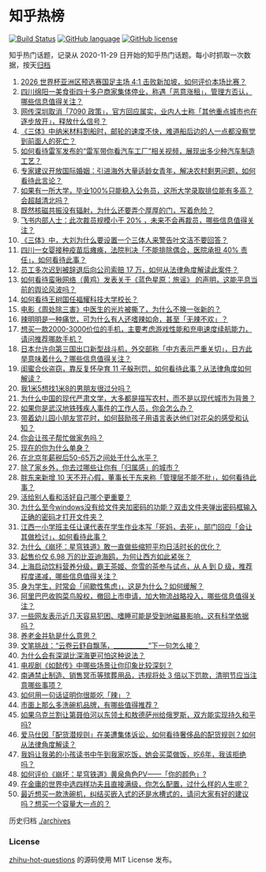 # 知乎热榜
[![Build Status](https://github.com/ToWeLong/zhihu-hot-questions/workflows/CI/badge.svg)](https://github.com/ToWeLong/zhihu-hot-questions/actions)
[![GitHub language](https://img.shields.io/badge/language-golang-orange.svg)](https://golang.org/)
[![GitHub license](https://img.shields.io/github/license/ToWeLong/zhihu-hot-questions)](https://github.com/ToWeLong/zhihu-hot-questions/blob/main/LICENSE)

知乎热门话题，记录从 2020-11-29 日开始的知乎热门话题。每小时抓取一次数据，按天[归档](./archives)

<!-- BEGIN -->

1. [2026 世界杯亚洲区预选赛国足主场 4:1 击败新加坡，如何评价本场比赛？](https://www.zhihu.com/question/650274159)
1. [四川绵阳一美食街四十多户商家集体停业，称遇「恶意涨租」，管理方否认，哪些信息值得关注？](https://www.zhihu.com/question/650263322)
1. [网传深圳取消「7090 政策」，官方回应属实，业内人士称「其他重点城市也在逐步放开」，释放什么信号？](https://www.zhihu.com/question/650231661)
1. [《三体》中纳米材料割船时，邮轮的速度不快，难道船后边的人一点都没察觉到前面人的死亡？](https://www.zhihu.com/question/514469865)
1. [如何看待雷军发布的“雷军带你看汽车工厂”相关视频，展现出多少种汽车制造工艺？](https://www.zhihu.com/question/649847108)
1. [专家建议开放国际婚姻：引进海外大量适龄女青年，解决农村剩男问题，如何看待此言论？](https://www.zhihu.com/question/650260861)
1. [如果有一所大学，毕业100%只能稳入公务员，这所大学录取排位能有多高？会超越清北吗？](https://www.zhihu.com/question/649576124)
1. [既然核磁共振没有辐射，为什么还要弄个厚厚的门，写着危险？](https://www.zhihu.com/question/649270606)
1. [飞书内部人士：此次裁员规模小于 20% ，未来不会再裁员，哪些信息值得关注？](https://www.zhihu.com/question/650225030)
1. [《三体》中，大刘为什么要设置一个三体人来警告叶文洁不要回答？](https://www.zhihu.com/question/307968023)
1. [四川一女婴接种疫苗后瘫痪，法院判决「不能排除偶合，医院承担 40% 责任」，如何看待此事？](https://www.zhihu.com/question/650191453)
1. [员工多次迟到被辞退后向公司索赔 17 万，如何从法律角度解读此案件？](https://www.zhihu.com/question/648492005)
1. [如何看待蛮啾网络（黄鸡）发表关于《蓝色星原：旅谣》 的声明，这能平息当前的舆论风波吗？](https://www.zhihu.com/question/649668815)
1. [如何看待王树国任福耀科技大学校长？](https://www.zhihu.com/question/650098205)
1. [电影《周处除三害》中医生的光片被撕了，为什么不换一张新的？](https://www.zhihu.com/question/649436942)
1. [辣明明是一种痛觉，可为什么有人还嗜辣如命，甚至「无辣不欢」？](https://www.zhihu.com/question/649692844)
1. [想买一款2000-3000价位的手机，主要考虑游戏性能和充电速度续航能力，请问推荐哪款手机？](https://www.zhihu.com/question/641939553)
1. [日本允许向第三国出口新型战斗机，外交部称「中方表示严重关切」，日方此举意味着什么？哪些信息值得关注？](https://www.zhihu.com/question/650251523)
1. [闺蜜合伙盗窃，靠反复怀孕育 11 子躲刑罚，如何看待此事？从法律角度如何解读？](https://www.zhihu.com/question/650190922)
1. [我1米5想找1米8的男朋友很过分吗？](https://www.zhihu.com/question/647144275)
1. [为什么中国的现代严肃文学，大多都是描写农村，而不是以现代城市为背景？](https://www.zhihu.com/question/649869393)
1. [如果你是武汉地铁残疾人事件的工作人员，你会怎么办？](https://www.zhihu.com/question/649982644)
1. [带着幼儿园小朋友赏花时，如何鼓励孩子用语言表达他们对花朵的感受和认知？](https://www.zhihu.com/question/650130558)
1. [你会让孩子帮忙做家务吗？](https://www.zhihu.com/question/649992018)
1. [现在的你为什么单身？](https://www.zhihu.com/question/644970077)
1. [在北京年薪税后50-65万之间处于什么水平？](https://www.zhihu.com/question/596472981)
1. [除了家乡外，你去过哪些让你有「归属感」的城市？](https://www.zhihu.com/question/646583361)
1. [胖东来新增 10 天不开心假，董事长于东来称「管理层不能不批」，如何看待此事？](https://www.zhihu.com/question/650250177)
1. [活给别人看和活好自己哪个更重要？](https://www.zhihu.com/question/649523007)
1. [为什么至今windows没有给文件夹加密码的功能？双击文件夹弹出密码框输入正确的密码才打开文件夹？](https://www.zhihu.com/question/649248771)
1. [江西一小学班主任让课代表在学生作业本写「死妈，去死」，部门回应「会让其做检讨」，如何看待此事？](https://www.zhihu.com/question/650203051)
1. [为什么《崩坏：星穹铁道》敢一直做些缩短平均日活时长的优化？](https://www.zhihu.com/question/649932886)
1. [起售价仅 6.98 万的比亚迪海鸥，为何让西方如此紧张？](https://www.zhihu.com/question/650072606)
1. [上海启动饮料营养分级，霸王茶姬、奈雪的茶参与试点，从 A 到 D 级，推荐程度递减，哪些信息值得关注？](https://www.zhihu.com/question/650252195)
1. [身为学生，时常会「间歇性焦虑」，这是为什么？如何缓解？](https://www.zhihu.com/question/649991996)
1. [阿里巴巴收购菜鸟股权，撤回上市申请，加大物流战略投入，哪些信息值得关注？](https://www.zhihu.com/question/650278659)
1. [一些网友表示近几天容易犯困、嗜睡可能是受到地磁暴影响，这有科学依据吗？](https://www.zhihu.com/question/650208336)
1. [养老金并轨是什么意思？](https://www.zhihu.com/question/22964484)
1. [文笔挑战：“云卷云舒自飘荡，___________”下一句怎么接？](https://www.zhihu.com/question/650152455)
1. [为什么会有深湖比深海更可怕这种说法？](https://www.zhihu.com/question/310112318)
1. [电视剧《如懿传》中哪些场景让你印象比较深刻？](https://www.zhihu.com/question/648781243)
1. [南通禁止制造、销售冥币等殡葬用品，违规将处 3 倍以下罚款，清明节应当注意哪些事项？](https://www.zhihu.com/question/650340454)
1. [如何用一句话证明你很能吃「辣」？](https://www.zhihu.com/question/649692925)
1. [市面上那么多洗碗机品牌，有哪些值得推荐？](https://www.zhihu.com/question/649517262)
1. [如果乌克兰割让第聂伯河以东领土和敖德萨州给俄罗斯，双方能实现持久和平吗?](https://www.zhihu.com/question/650146544)
1. [爱马仕因「配货潜规则」在美遭集体诉讼，如何看待奢侈品的配货规则？如何从法律角度解读？](https://www.zhihu.com/question/650196320)
1. [我妈让我弟的小孩读书中午到我家吃饭，她会买菜做饭，吃6年，我该拒绝吗？](https://www.zhihu.com/question/649717842)
1. [如何评价《崩坏：星穹铁道》黄泉角色PV——「你的颜色」?](https://www.zhihu.com/question/650205482)
1. [在金庸的世界中选四样功夫且直接满级，你怎么配置，过什么样的人生呢？](https://www.zhihu.com/question/644918580)
1. [最近想买一款洗碗机，纠结买嵌入式的还是水槽式的，请问大家有好的建议吗？想买一个容量大一点的？](https://www.zhihu.com/question/407370178)

<!-- END -->

历史归档 [./archives](./archives)


### License
[zhihu-hot-questions](https://github.com/towelong/zhihu-hot-questions) 的源码使用 MIT License 发布。